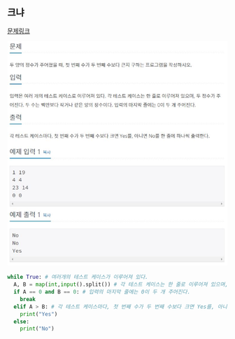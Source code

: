 ## 크냐
[문제링크](https://www.acmicpc.net/problem/4101)

![크냐](https://github.com/Parksemo/Parksemo/blob/master/image/%5BBOJ%5D%ED%81%AC%EB%83%90.JPG?raw=true)
<br>
```python
while True: # 여러개의 테스트 케이스가 이루어져 있다.
  A, B = map(int,input().split()) # 각 테스트 케이스는 한 줄로 이루어져 있으며, 두 정수가 주어진다.
  if A == 0 and B == 0: # 입력의 마지막 줄에는 0이 두 개 주어진다.
    break
  elif A > B: # 각 테스트 케이스마다, 첫 번째 수가 두 번째 수보다 크면 Yes를, 아니면 No를 한 줄에 하나씩 출력한다.
    print("Yes")
  else:
    print("No")
```